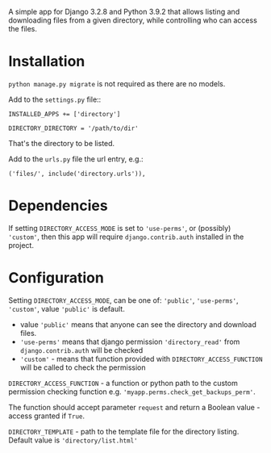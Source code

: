 A simple app
for Django 3.2.8 and Python 3.9.2
that allows listing and downloading files from a given directory,
while controlling who can access the files.

Installation
============
`python manage.py migrate` is not required as there are no models.

Add to the `settings.py` file::

    INSTALLED_APPS += ['directory']

    DIRECTORY_DIRECTORY = '/path/to/dir'

That's the directory to be listed.

Add to the `urls.py` file the url entry, e.g.:

    ('files/', include('directory.urls')),

Dependencies
============
If setting `DIRECTORY_ACCESS_MODE` is set to `'use-perms'`, or (possibly) `'custom'`,
then this app will require `django.contrib.auth` installed in the project.

Configuration
=============

Setting `DIRECTORY_ACCESS_MODE`, can be one of: `'public'`, `'use-perms'`, `'custom'`,
value `'public'` is default.

* value `'public'` means that anyone can see the directory and download files.
* `'use-perms'` means that django permission `'directory_read'` from `django.contrib.auth` will be checked
* `'custom'` - means that function provided with `DIRECTORY_ACCESS_FUNCTION` will be called to check the permission

`DIRECTORY_ACCESS_FUNCTION` - a function or python path to the custom permission checking function e.g. `'myapp.perms.check_get_backups_perm'`.

The function should accept parameter `request` and return a Boolean value - access granted if `True`.

`DIRECTORY_TEMPLATE` - path to the template file for the directory listing. Default value
is `'directory/list.html'`

